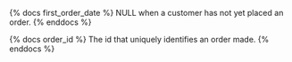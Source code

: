 {% docs first_order_date %}
NULL when a customer has not yet placed an order.
{% enddocs %}

{% docs order_id %}
The id that uniquely identifies an order made.
{% enddocs %}